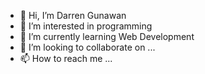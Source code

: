 - 👋 Hi, I’m Darren Gunawan
- 👀 I’m interested in programming 
- 🌱 I’m currently learning Web Development
- 💞️ I’m looking to collaborate on ...
- 📫 How to reach me ...

<!---
Darren0612/Darren0612 is a ✨ special ✨ repository because its `README.md` (this file) appears on your GitHub profile.
You can click the Preview link to take a look at your changes.
--->
